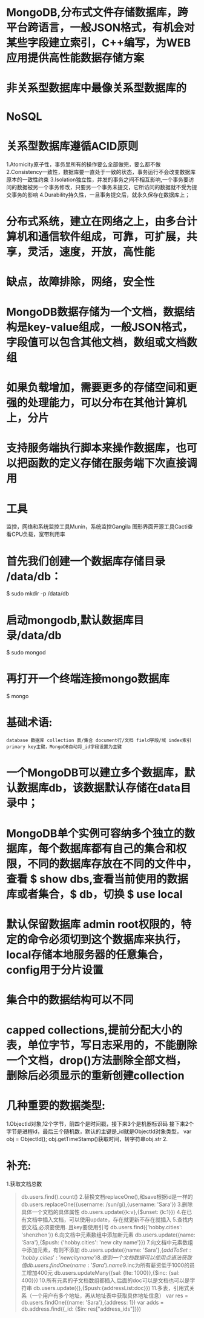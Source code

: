 # MongoDB,分布式文件存储数据库，跨平台跨语言，一般JSON格式，有机会对某些字段建立索引，C++编写，为WEB应用提供高性能数据存储方案
# 非关系型数据库中最像关系型数据库的
# NoSQL
# 关系型数据库遵循ACID原则
1.Atomicity原子性，事务里所有的操作要么全部做完，要么都不做
2.Consistency一致性，数据库要一直处于一致的状态，事务运行不会改变数据库原本的一致性约束
3.Isolation独立性，并发的事务之间不相互影响,一个事务要访问的数据被另一个事务修改，只要另一个事务未提交，它所访问的数据就不受为提交事务的影响
4.Durability持久性，一旦事务提交后，就永久保存在数据库上；

# 分布式系统，建立在网络之上，由多台计算机和通信软件组成，可靠，可扩展，共享，灵活，速度，开放，高性能

# 缺点，故障排除，网络，安全性

# MongoDB数据存储为一个文档，数据结构是key-value组成，一般JSON格式，字段值可以包含其他文档，数组或文档数组
# 如果负载增加，需要更多的存储空间和更强的处理能力，可以分布在其他计算机上，分片
# 支持服务端执行脚本来操作数据库，也可以把函数的定义存储在服务端下次直接调用

# 工具
监控，网络和系统监控工具Munin，系统监控Gangila 图形界面开源工具Cacti查看CPU负载，宽带利用率

# 首先我们创建一个数据库存储目录 /data/db：
  $ sudo mkdir -p /data/db
# 启动mongodb,默认数据库目录/data/db
  $ sudo mongod
# 再打开一个终端连接mongo数据库
  $ mongo


# 基础术语:
    database 数据库 collection 表/集合 document行/文档 field字段/域 index索引 primary key主键，MongoDB自动将_id字段设置为主键

# 一个MongoDB可以建立多个数据库，默认数据库db，该数据默认存储在data目录中；
# MongoDB单个实例可容纳多个独立的数据库，每个数据库都有自己的集合和权限，不同的数据库存放在不同的文件中，查看 $ show dbs,查看当前使用的数据库或者集合，$ db，切换 $ use local

# 默认保留数据库 admin root权限的，特定的命令必须切到这个数据库来执行，local存储本地服务器的任意集合，config用于分片设置

# 集合中的数据结构可以不同

# capped collections,提前分配大小的表，单位字节，写日志采用的，不能删除一个文档，drop()方法删除全部文档，删除后必须显示的重新创建collection

# 几种重要的数据类型:
   1.ObjectId对象,12个字节，前四个是时间戳，接下来3个是机器标识码 接下来2个字节是进程id，最后三个随机数，默认的主键是_id就是ObjectId对象类型，
   var obj = ObjectId(); obj.getTimeStamp()获取时间，转字符串obj.str
   2.

# 补充:
1.获取文档总数
> db.users.find().count()
2.替换文档replaceOne(),和save根据id是一样的
> db.users.replaceOne({username: /sun/gi},{username: 'Sara'})
3.删除具体一个文档的具体属性
> db.users.update({k:v},{$unset: {k:1}})
4.在已有文档中插入文档，可以使用update，存在就更新不存在就插入
5.查找内嵌文档,必须要使用. 且key要使用引号
> db.users.find({'hobby.cities': 'shenzhen'})
6.向文档中元素数组中添加新元素
> db.users.update({name: 'Sara'},{$push: {'hobby.cities': 'new city name'}})
7.向文档中元素数组中添加元素，有则不添加
> db.users.update({name: 'Sara'},{$addToSet: {'hobby.cities': 'new city name'})
8.查到一个文档数据可以使用点语法获取值
> db.users.findOne({name: 'Sara'}).name
9.$inc为所有薪资低于1000的员工增加400元
> db.users.updateMany({sal: {lte: 1000}},{$inc: {sal: 400}})
10.所有元素的子文档数组都插入,后面的doc可以是文档也可以是字符串
> db.users.update({},{$push:{addressList:doc}})
11.多表，引用式关系（一个用户有多个地址，再从地址表中获取具体地址信息）
> var res = db.users.findOne({name: 'Sara'},{address: 1})
> var adds = db.address.find({_id: {$in: res["address_ids"]}})



